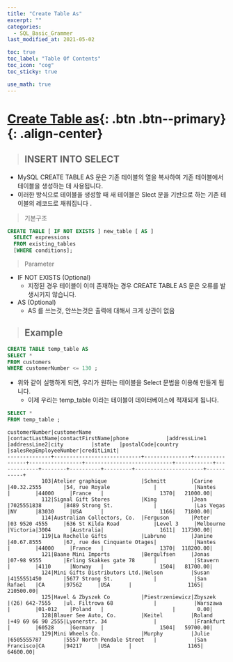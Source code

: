 ```yaml
---
title: "Create Table As"
excerpt: ""
categories:
  - SQL_Basic_Grammer
last_modified_at: 2021-05-02

toc: true
toc_label: "Table Of Contents"
toc_icon: "cog"
toc_sticky: true

use_math: true
---
```


# [Create Table as](#link){: .btn .btn--primary}{: .align-center}

> ## INSERT INTO SELECT

- MySQL CREATE TABLE AS 문은 기존 테이블의 열을 복사하여 기존 테이블에서 테이블을 생성하는 데 사용됩니다.
- 이러한 방식으로 테이블을 생성할 때 새 테이블은 Slect 문을 기반으로 하는 기존 테이블의 레코드로 채워집니다 .

> 기본구조

```sql
CREATE TABLE [ IF NOT EXISTS ] new_table [ AS ] 
  SELECT expressions
  FROM existing_tables
  [WHERE conditions];
```

> Parameter 

- IF NOT EXISTS (Optional)
  - 지정된 경우 테이블이 이미 존재하는 경우 CREATE TABLE AS 문은 오류를 발생시키지 않습니다.
- AS (Optional)
  - AS 를 쓰는것, 안쓰는것은 출력에 대해서 크게 상관이 없음

> ## Example

```sql
CREATE TABLE temp_table AS
SELECT *
FROM customers 
WHERE customerNumber <= 130 ;
```

- 위와 같이 실행하게 되면, 우리가 원하는 테이블을 Select 문법을 이용해 만들게 됩니다.
  - 이제 우리는 temp_table 이라는 테이블이 데이터베이스에 적재되게 됩니다.

```sql
SELECT *
FROM temp_table ; 
```

```
customerNumber|customerName                |contactLastName|contactFirstName|phone            |addressLine1                |addressLine2|city         |state   |postalCode|country  |salesRepEmployeeNumber|creditLimit|
--------------+----------------------------+---------------+----------------+-----------------+----------------------------+------------+-------------+--------+----------+---------+----------------------+-----------+
           103|Atelier graphique           |Schmitt        |Carine          |40.32.2555       |54, rue Royale              |            |Nantes       |        |44000     |France   |                  1370|   21000.00|
           112|Signal Gift Stores          |King           |Jean            |7025551838       |8489 Strong St.             |            |Las Vegas    |NV      |83030     |USA      |                  1166|   71800.00|
           114|Australian Collectors, Co.  |Ferguson       |Peter           |03 9520 4555     |636 St Kilda Road           |Level 3     |Melbourne    |Victoria|3004      |Australia|                  1611|  117300.00|
           119|La Rochelle Gifts           |Labrune        |Janine          |40.67.8555       |67, rue des Cinquante Otages|            |Nantes       |        |44000     |France   |                  1370|  118200.00|
           121|Baane Mini Imports          |Bergulfsen     |Jonas           |07-98 9555       |Erling Skakkes gate 78      |            |Stavern      |        |4110      |Norway   |                  1504|   81700.00|
           124|Mini Gifts Distributors Ltd.|Nelson         |Susan           |4155551450       |5677 Strong St.             |            |San Rafael   |CA      |97562     |USA      |                  1165|  210500.00|
           125|Havel & Zbyszek Co          |Piestrzeniewicz|Zbyszek         |(26) 642-7555    |ul. Filtrowa 68             |            |Warszawa     |        |01-012    |Poland   |                      |       0.00|
           128|Blauer See Auto, Co.        |Keitel         |Roland          |+49 69 66 90 2555|Lyonerstr. 34               |            |Frankfurt    |        |60528     |Germany  |                  1504|   59700.00|
           129|Mini Wheels Co.             |Murphy         |Julie           |6505555787       |5557 North Pendale Street   |            |San Francisco|CA      |94217     |USA      |                  1165|   64600.00|
```

